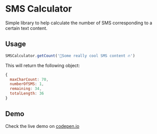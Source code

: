 SMS Calculator
=============================
Simple library to help calculate the number of SMS corresponding to a certain text content.


Usage
----------

```javascript
SMSCalculator.getCount('📱Some really cool SMS content 🔥')
```

This will return the following object:

```javascript
{
  maxCharCount: 70,
  numberOfSMS: 1,
  remaining: 34,
  totalLength: 36
}
```


Demo
----------
Check the live demo on [codepen.io](https://codepen.io/thedoctor46super/full/qGOYLg)
